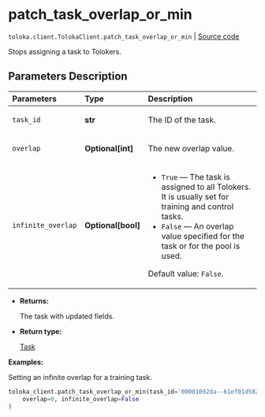 # patch_task_overlap_or_min
`toloka.client.TolokaClient.patch_task_overlap_or_min` | [Source code](https://github.com/Toloka/toloka-kit/blob/v1.2.2/src/client/__init__.py#L2646)

Stops assigning a task to Tolokers.

## Parameters Description

| Parameters | Type | Description |
| :----------| :----| :-----------|
`task_id`|**str**|<p>The ID of the task.</p>
`overlap`|**Optional\[int\]**|<p>The new overlap value.</p>
`infinite_overlap`|**Optional\[bool\]**|<ul> <li>`True` — The task is assigned to all Tolokers. It is usually set for training and control tasks.</li> <li>`False` — An overlap value specified for the task or for the pool is used.</li> </ul> <p></p><p>Default value: `False`.</p>

* **Returns:**

  The task with updated fields.

* **Return type:**

  [Task](toloka.client.task.Task.md)

**Examples:**

Setting an infinite overlap for a training task.

```python
toloka_client.patch_task_overlap_or_min(task_id='00001092da--61ef01d5825234636bb088eb',
    overlap=0, infinite_overlap=False
)
```
